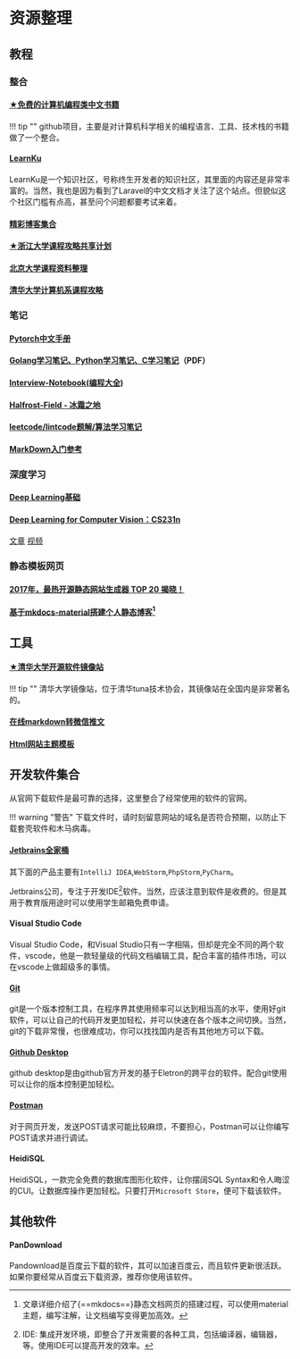 # 资源整理

## 教程

### 整合

#### [★免费的计算机编程类中文书籍](https://github.com/justjavac/free-programming-books-zh_CN)

!!! tip ""
    github项目，主要是对计算机科学相关的编程语言、工具、技术栈的书籍做了一个整合。

#### [LearnKu](https://learnku.com/)

LearnKu是一个知识社区，号称终生开发者的知识社区，其里面的内容还是非常丰富的。当然，我也是因为看到了Laravel的中文文档才关注了这个站点。但貌似这个社区门槛有点高，甚至问个问题都要考试来着。

#### [精彩博客集合](https://github.com/hacke2/hacke2.github.io/issues/2)

#### [★浙江大学课程攻略共享计划](https://github.com/QSCTech/zju-icicles)

#### [北京大学课程资料整理](https://github.com/lib-pku/libpku)

#### [清华大学计算机系课程攻略](https://github.com/PKUanonym/REKCARC-TSC-UHT)

### 笔记

#### [Pytorch中文手册](https://github.com/zergtant/pytorch-handbook)

#### [Golang学习笔记、Python学习笔记、C学习笔记](https://github.com/qyuhen/book)（PDF）

#### [Interview-Notebook(编程大全)](https://github.com/jianghui-galaxy/Interview-Notebook)

#### [Halfrost-Field - 冰霜之地](https://github.com/halfrost/Halfrost-Field)

#### [leetcode/lintcode题解/算法学习笔记](https://legacy.gitbook.com/book/yuanbin/algorithm/details)

#### [MarkDown入门参考](https://github.com/LearnShare/Learning-Markdown)

### 深度学习

#### [Deep Learning基础](http://deeplearning.stanford.edu/tutorial/)

#### [Deep Learning for Computer Vision：CS231n](http://cs231n.stanford.edu/syllabus.html)

[文章](https://arxiv.org/pdf/1609.06782v1.pdf) [视频](https://www.bilibili.com/video/av9912938/?redirectFrom=h5
)


### 静态模板网页

#### [2017年，最热开源静态网站生成器 TOP 20 揭晓！](https://my.oschina.net/editorial-story/blog/1596258)

#### [基于mkdocs-material搭建个人静态博客](https://cyent.github.io/markdown-with-mkdocs-material/)[^1]

## 工具

#### [★清华大学开源软件镜像站](https://mirror.tuna.tsinghua.edu.cn/)

!!! tip ""
    清华大学镜像站，位于清华tuna技术协会，其镜像站在全国内是非常著名的。

#### [在线markdown转微信推文](http://blog.didispace.com/tools/online-markdown/)

#### [Html网站主题模板](https://html5up.net/)

## 开发软件集合

从官网下载软件是最可靠的选择，这里整合了经常使用的软件的官网。

!!! warning "警告"
    下载文件时，请时刻留意网站的域名是否符合预期，以防止下载套壳软件和木马病毒。

#### [Jetbrains全家桶](https://www.jetbrains.com/)

其下面的产品主要有`IntelliJ IDEA`,`WebStorm`,`PhpStorm`,`PyCharm`。

Jetbrains公司，专注于开发IDE[^2]软件。当然，应该注意到软件是收费的。但是其用于教育版用途时可以使用学生邮箱免费申请。

#### Visual Studio Code

Visual Studio Code，和Visual Studio只有一字相隔，但却是完全不同的两个软件，vscode，他是一款轻量级的代码文档编辑工具，配合丰富的插件市场，可以在vscode上做超级多的事情。

#### [Git](https://git-scm.com/)

git是一个版本控制工具，在程序界其使用频率可以达到相当高的水平，使用好git软件，可以让自己的代码开发更加轻松，并可以快速在各个版本之间切换。当然，git的下载非常慢，也很难成功，你可以找找国内是否有其他地方可以下载。

#### [Github Desktop](https://desktop.github.com/)

github desktop是由github官方开发的基于Eletron的跨平台的软件。配合git使用可以让你的版本控制更加轻松。

#### [Postman](https://www.getpostman.com/)

对于网页开发，发送POST请求可能比较麻烦，不要担心，Postman可以让你编写POST请求并进行调试。

#### HeidiSQL

HeidiSQL，一款完全免费的数据库图形化软件，让你摆阔SQL Syntax和令人晦涩的CUI。让数据库操作更加轻松。只要打开`Microsoft Store`，便可下载该软件。

## 其他软件

#### PanDownload

Pandownload是百度云下载的软件，其可以加速百度云，而且软件更新很活跃。如果你要经常从百度云下载资源，推荐你使用该软件。

[^1]:文章详细介绍了{==mkdocs==}静态文档网页的搭建过程，可以使用material主题，编写注解，让文档编写变得更加高效。
[^2]:IDE: 集成开发环境，即整合了开发需要的各种工具，包括编译器，编辑器，等。使用IDE可以提高开发的效率。